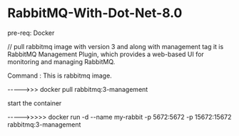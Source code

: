 # RabbitMQ-With-Dot-Net-8.0

pre-req:
Docker 

// pull rabbitmq image with version 3 and along with management tag it is RabbitMQ Management Plugin, which provides a web-based UI for monitoring and managing RabbitMQ.

Command : This is rabbitmq image.

----->>> docker pull rabbitmq:3-management

start the container 

----->>>>> docker run -d --name my-rabbit -p 5672:5672 -p 15672:15672 rabbitmq:3-management

